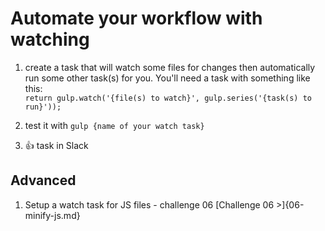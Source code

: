 # Automate your workflow with watching

1) create a task that will watch some files for changes then automatically run some other task(s) for you.
	You'll need a task with something like this:
	\
	`return gulp.watch('{file(s) to watch}', gulp.series('{task(s) to run}'));`

1) test it with `gulp {name of your watch task}`

1) :+1: task in Slack

## Advanced

1) Setup a watch task for JS files - challenge 06 [Challenge 06 >]{06-minify-js.md}
